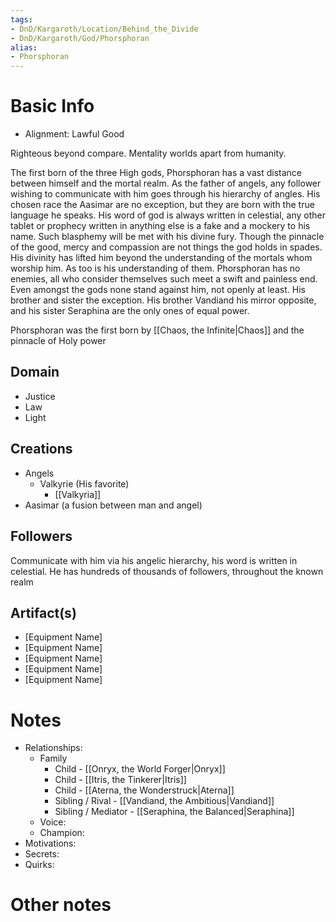 ```yaml
---
tags:
- DnD/Kargaroth/Location/Behind_the_Divide
- DnD/Kargaroth/God/Phorsphoran
alias:
- Phorsphoran
---
```


# Basic Info
- Alignment: Lawful Good

Righteous beyond compare. Mentality worlds apart from humanity.

The first born of the three High gods, Phorsphoran has a vast distance between himself and the mortal realm. As the father of angels, any follower wishing to communicate with him goes through his hierarchy of angles. His chosen race the Aasimar are no exception, but they are born with the true language he speaks. His word of god is always written in celestial, any other tablet or prophecy written in anything else is a fake and a mockery to his name. Such blasphemy will be met with his divine fury. Though the pinnacle of the good, mercy and compassion are not things the god holds in spades. His divinity has lifted him beyond the understanding of the mortals whom worship him. As too is his understanding of them. Phorsphoran has no enemies, all who consider themselves such meet a swift and painless end. Even amongst the gods none stand against him, not openly at least. His brother and sister the exception. His brother Vandiand his mirror opposite, and his sister Seraphina are the only ones of equal power.

Phorsphoran was the first born by [[Chaos, the Infinite|Chaos]] and the pinnacle of Holy power

## Domain
- Justice
- Law
- Light

## Creations
- Angels
	- Valkyrie (His favorite)
		- [[Valkyria]]
- Aasimar (a fusion between man and angel)

## Followers
Communicate with him via his angelic hierarchy, his word is written in celestial. He has hundreds of thousands of followers, throughout the known realm

## Artifact(s)
- [Equipment Name]
- [Equipment Name]
- [Equipment Name]
- [Equipment Name]
- [Equipment Name]

# Notes
- Relationships: 
	- Family
		- Child - [[Onryx, the World Forger|Onryx]]
		- Child - [[Itris, the Tinkerer|Itris]]
		- Child - [[Aterna, the Wonderstruck|Aterna]]
		- Sibling / Rival - [[Vandiand, the Ambitious|Vandiand]]
		- Sibling / Mediator - [[Seraphina, the Balanced|Seraphina]]
	- Voice: 
	- Champion: 
- Motivations: 
- Secrets: 
- Quirks: 

# Other notes


